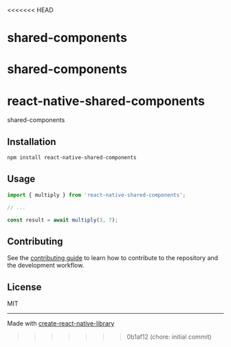 <<<<<<< HEAD
# shared-components
shared-components
=======
# react-native-shared-components

shared-components

## Installation

```sh
npm install react-native-shared-components
```

## Usage


```js
import { multiply } from 'react-native-shared-components';

// ...

const result = await multiply(3, 7);
```


## Contributing

See the [contributing guide](CONTRIBUTING.md) to learn how to contribute to the repository and the development workflow.

## License

MIT

---

Made with [create-react-native-library](https://github.com/callstack/react-native-builder-bob)
>>>>>>> 0b1af12 (chore: initial commit)
